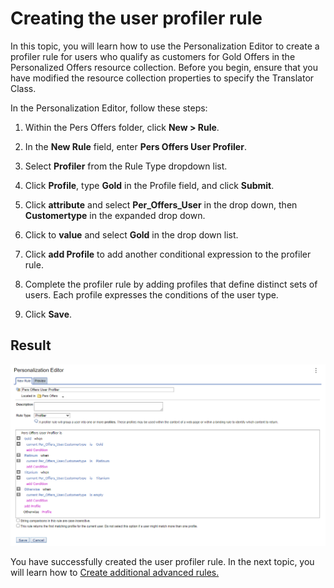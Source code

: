 # Creating the user profiler rule

In this topic, you will learn how to use the Personalization Editor to create a profiler rule for users who qualify as customers for Gold Offers in the Personalized Offers resource collection. Before you begin, ensure that you have modified the resource collection properties to specify the Translator Class.


In the Personalization Editor, follow these steps:

1. Within the Pers Offers folder, click **New > Rule**.


2. In the **New Rule** field, enter **Pers Offers User Profiler**.

2. Select **Profiler** from the Rule Type dropdown list.

3. Click **Profile**, type **Gold** in the Profile field, and click **Submit**.

4. Click **attribute** and select **Per_Offers_User** in the drop down, then **Customertype** in the expanded drop down.

5. Click to **value** and select **Gold** in the drop down list.

6. Click **add Profile** to add another conditional expression to the profiler rule.

7. Complete the profiler rule by adding profiles that define distinct sets of users. Each profile expresses the conditions of the user type.

8. Click **Save**.  

## Result

![Pers Offers User Profiler results](./images/Pers_Offers_User_Profiler_results.png)

You have successfully created the user profiler rule. In the next topic, you will learn how to [Create additional advanced rules.](./pzn_demo_create_additional_advanced_rules.md)
